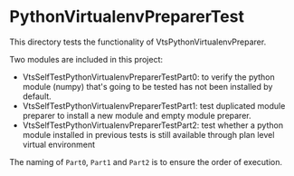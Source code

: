 # PythonVirtualenvPreparerTest

This directory tests the functionality of VtsPythonVirtualenvPreparer.


Two modules are included in this project:

* VtsSelfTestPythonVirtualenvPreparerTestPart0: to verify the python module (numpy) that's going to be tested has not been installed by default.
* VtsSelfTestPythonVirtualenvPreparerTestPart1: test duplicated module preparer to install a new module and empty module preparer.
* VtsSelfTestPythonVirtualenvPreparerTestPart2: test whether a python module installed in previous tests is still available through plan level virtual environment

The naming of `Part0`, `Part1` and `Part2` is to ensure the order of execution.

